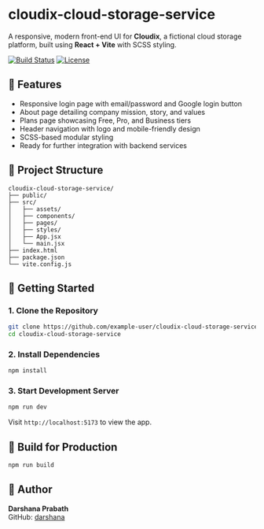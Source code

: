 # cloudix-cloud-storage-service

A responsive, modern front-end UI for **Cloudix**, a fictional cloud storage platform, built using **React + Vite** with SCSS styling.

[![Build Status](https://img.shields.io/badge/build-passing-brightgreen)](https://vitejs.dev)
[![License](https://img.shields.io/badge/license-MIT-blue.svg)](LICENSE)

## 🔧 Features

- Responsive login page with email/password and Google login button
- About page detailing company mission, story, and values
- Plans page showcasing Free, Pro, and Business tiers
- Header navigation with logo and mobile-friendly design
- SCSS-based modular styling
- Ready for further integration with backend services

## 📁 Project Structure

```
cloudix-cloud-storage-service/
├── public/
├── src/
│   ├── assets/          
│   ├── components/         
│   ├── pages/              
│   ├── styles/            
│   ├── App.jsx             
│   └── main.jsx            
├── index.html
├── package.json
└── vite.config.js
```

## 🚀 Getting Started

### 1. Clone the Repository

```bash
git clone https://github.com/example-user/cloudix-cloud-storage-service.git
cd cloudix-cloud-storage-service
```

### 2. Install Dependencies

```bash
npm install
```

### 3. Start Development Server

```bash
npm run dev
```

Visit `http://localhost:5173` to view the app.

## 🧪 Build for Production

```bash
npm run build
```

## 👤 Author

**Darshana Prabath**  
GitHub: [darshana](https://github.com/Darshana75) 
